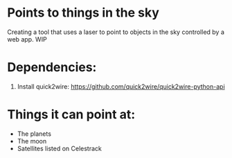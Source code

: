# Points to things in the sky
Creating a tool that uses a laser to point to objects in the sky controlled by a web app. WIP

# Dependencies:

1. Install quick2wire: https://github.com/quick2wire/quick2wire-python-api

# Things it can point at:
* The planets
* The moon
* Satellites listed on Celestrack

